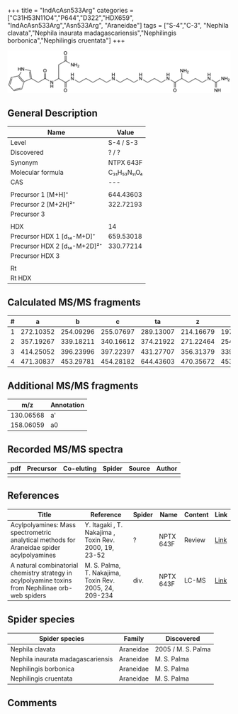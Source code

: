 +++
title = "IndAcAsn533Arg"
categories = ["C31H53N11O4","P644","D322","HDX659",
"IndAcAsn533Arg","Asn533Arg",
"Araneidae"]
tags = ["S-4","C-3",
"Nephila clavata","Nephila inaurata madagascariensis","Nephilingis borbonica","Nephilingis cruentata"]
+++

![](/img/IndAcAsn533Arg.png)

## General Description

| Name                         | Value       |
|------------------------------|-------------|
| Level                        | S-4 / S-3           |
| Discovered                   | ? / ?       |
| Synonym                      | NTPX 643F   |
| Molecular formula            | C₃₁H₅₃N₁₁O₄ |
| CAS                          | ---         |
|                              |             |
| Precursor 1 [M+H]⁺           | 644.43603   |
| Precursor 2 [M+2H]²⁺         | 322.72193   |
| Precursor 3                  |             |
|                              |             |
| HDX                          | 14          |
| Precursor HDX 1 [d₁₄-M+D]⁺   | 659.53018   |
| Precursor HDX 2 [d₁₄-M+2D]²⁺ | 330.77214   |
| Precursor HDX 3              |             |
|                              |             |
| Rt                           |             |
| Rt HDX                       |             |

## Calculated MS/MS fragments

| # | a         | b         | c         | ta        | z         | y         | tz        |
|---|-----------|-----------|-----------|-----------|-----------|-----------|-----------|
| 1 | 272.10352 | 254.09296 | 255.07697 | 289.13007 | 214.16679 | 197.14024 | 231.19334 |
| 2 | 357.19267 | 339.18211 | 340.16612 | 374.21922 | 271.22464 | 254.19809 | 288.25119 |
| 3 | 414.25052 | 396.23996 | 397.22397 | 431.27707 | 356.31379 | 339.28724 | 373.34034 |
| 4 | 471.30837 | 453.29781 | 454.28182 | 644.43603 | 470.35672 | 453.33017 | 487.38327 |

## Additional MS/MS fragments

| m/z       | Annotation |
|-----------|------------|
| 130.06568 | a'         |
| 158.06059 | a0         |

## Recorded MS/MS spectra

| pdf | Precursor | Co-eluting | Spider | Source | Author |
|-----|-----------|------------|--------|--------|--------|
|     |           |            |        |        |        |

## References

| Title                                                                                              | Reference                                              | Spider | Name      | Content | Link                                                              |
|----------------------------------------------------------------------------------------------------|--------------------------------------------------------|--------|-----------|---------|-------------------------------------------------------------------|
| Acylpolyamines: Mass spectrometric analytical methods for Araneidae spider acylpolyamines          | Y. Itagaki , T. Nakajima , Toxin Rev. 2000, 19, 23-52  | ?      | NPTX 643F | Review  | [Link](https://www.tandfonline.com/doi/abs/10.1081/TXR-100100314) |
| A natural combinatorial chemistry strategy in acylpolyamine toxins from Nephilinae orb-web spiders | M. S. Palma, T. Nakajima, Toxin Rev. 2005, 24, 209-234 | div.   | NPTX 643F | LC-MS   | [Link](https://www.tandfonline.com/doi/abs/10.1081/TXR-200057857) |

## Spider species

| Spider species                    | Family    | Discovered         |
|-----------------------------------|-----------|--------------------|
| Nephila clavata                   | Araneidae | 2005 / M. S. Palma |
| Nephila inaurata madagascariensis | Araneidae | M. S. Palma        |
| Nephilingis borbonica             | Araneidae | M. S. Palma        |
| Nephilingis cruentata             | Araneidae | M. S. Palma        |

## Comments